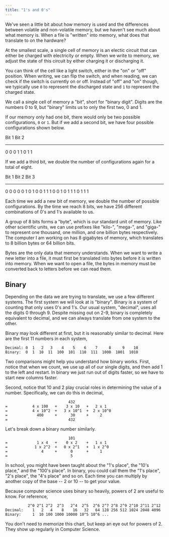 ```yaml
---
title: "1's and 0's"
---
```


We've seen a little bit about how memory is used and the differences between
volatile and non-volatile memory, but we haven't see much about what memory is.
When a file is "written" into memory, what does that translate to on the
hardware?

At the smallest scale, a single cell of memory is an electic circuit that can
either be charged with electricity or empty. When we write to memory, we
adjust the state of this circuit by either charging it or discharging it.

You can think of the cell like a light switch, either in the "on" or "off"
position. When writing, we can flip the switch, and when reading, we can check
if the switch is currently on or off. Instead of "off" and "on" though, we
typically use `0` to represent the discharged state and `1` to represent the
charged state.

We call a single cell of memory a "bit", short for "binary digit". Digits are
the numbers 0 to 9, but "binary" limits us to only the first two, 0 and 1.

If our memory only had one bit, there would only be two possible
configurations, `0` or `1`. But if we add a second bit, we have four possible
configurations shown below.

Bit 1  Bit 2
-----  -----
0      0
0      1
1      0
1      1

If we add a third bit, we double the number of configurations again for a total
of eight.

Bit 1   Bit 2   Bit 3
-----   -----   -----
0       0       0
0       0       1
0       1       0
0       1       1
1       0       0
1       0       1
1       1       0
1       1       1

Each time we add a new bit of memory, we double the number of possible
configurations. By the time we reach 8 bits, we have 256 different combinations
of 0's and 1's available to us.

A group of 8 bits forms a "byte", which is our standard unit of memory. Like
other scientific units, we can use prefixes like "kilo-", "mega-", and "giga-"
to represent one thousand, one million, and one billion bytes respectively. The
computer I am working on has 8 gigabytes of memory, which translates to 8
billion bytes or 64 billion bits.

Bytes are the only data that memory understands. When we want to write a new
letter into a file, it must first be translated into bytes before it is written
into memory. When we want to open a file, the bytes in memory must be converted
back to letters before we can read them.

## Binary

Depending on the data we are trying to translate, we use a few different
systems. The first system we will look at is "binary". Binary is a system of
counting that only uses 0's and 1's. Our usual system, "decimal", uses all the
digits 0 through 9. Despite missing out on 2-9, binary is completely equivalent
to decimal, and we can always translate from one system to the other.

Binary may look different at first, but it is reasonably similar to decimal.
Here are the first 11 numbers in each system,

```
Decimal: 0  1   2   3    4    5    6    7     8     9    10
Binary:  0  1  10  11  100  101  110  111  1000  1001  1010
```

Two comparisons might help you understand how binary works. First, notice that
when we count, we use up all of our single digits, and then add 1 to the left
and restart. In binary we just run out of digits faster, so we have to start new
columns faster.

Second, notice that 10 and 2 play crucial roles in determining the value of a
number. Specifically, we can do this in decimal,

```
                            432
=           4 x 100   +    3 x 10   +   2 x 1
=           4 x 10^2  +   3 x 10^1  +  2 x 10^0
=             400     +      30     +     2
=                           432
```

Let's break down a binary number similarly.

```
                            101
=             1 x 4   +    0 x 2    +   1 x 1
=            1 x 2^2  +   0 x 2^1   +  1 x 2^0
=               4     +      0      +     1
=                            5
```

In school, you might have been taught about the "1's place", the "10's place,"
and the "100's place". In binary, you could call them the "1's place", "2's
place", the "4's place" and so on. Each time you can multiply by another copy of
the base -- 2 or 10 -- to get your value.

Because computer science uses binary so heavily, powers of 2 are useful to know.
For reference,

```
          2^0 2^1 2^2  2^3   2^4  2^5  2^6 2^7 2^8 2^9 2^10 2^11 2^12
Decimal:    1   2   4    8    16   32   64 128 256 512 1024 2048 4096
Binary:     1  10 100 1000 10000 10^5 10^6 ...
```

You don't need to memorize this chart, but keep an eye out for powers of 2.
They show up regularly in Computer Science.

